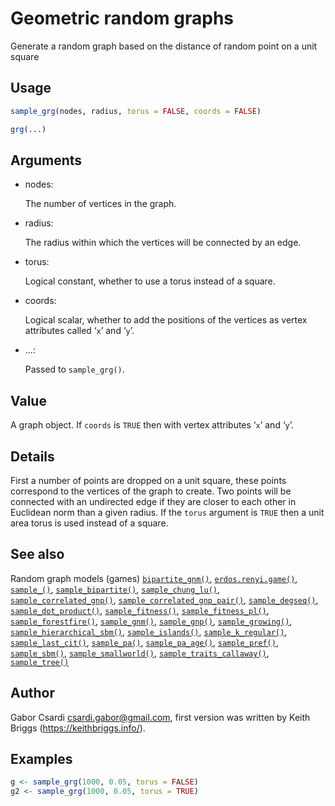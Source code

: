 # Geometric random graphs

Generate a random graph based on the distance of random point on a unit
square

## Usage

``` r
sample_grg(nodes, radius, torus = FALSE, coords = FALSE)

grg(...)
```

## Arguments

- nodes:

  The number of vertices in the graph.

- radius:

  The radius within which the vertices will be connected by an edge.

- torus:

  Logical constant, whether to use a torus instead of a square.

- coords:

  Logical scalar, whether to add the positions of the vertices as vertex
  attributes called ‘`x`’ and ‘`y`’.

- ...:

  Passed to `sample_grg()`.

## Value

A graph object. If `coords` is `TRUE` then with vertex attributes ‘`x`’
and ‘`y`’.

## Details

First a number of points are dropped on a unit square, these points
correspond to the vertices of the graph to create. Two points will be
connected with an undirected edge if they are closer to each other in
Euclidean norm than a given radius. If the `torus` argument is `TRUE`
then a unit area torus is used instead of a square.

## See also

Random graph models (games)
[`bipartite_gnm()`](https://r.igraph.org/reference/sample_bipartite_gnm.md),
[`erdos.renyi.game()`](https://r.igraph.org/reference/erdos.renyi.game.md),
[`sample_()`](https://r.igraph.org/reference/sample_.md),
[`sample_bipartite()`](https://r.igraph.org/reference/sample_bipartite.md),
[`sample_chung_lu()`](https://r.igraph.org/reference/sample_chung_lu.md),
[`sample_correlated_gnp()`](https://r.igraph.org/reference/sample_correlated_gnp.md),
[`sample_correlated_gnp_pair()`](https://r.igraph.org/reference/sample_correlated_gnp_pair.md),
[`sample_degseq()`](https://r.igraph.org/reference/sample_degseq.md),
[`sample_dot_product()`](https://r.igraph.org/reference/sample_dot_product.md),
[`sample_fitness()`](https://r.igraph.org/reference/sample_fitness.md),
[`sample_fitness_pl()`](https://r.igraph.org/reference/sample_fitness_pl.md),
[`sample_forestfire()`](https://r.igraph.org/reference/sample_forestfire.md),
[`sample_gnm()`](https://r.igraph.org/reference/sample_gnm.md),
[`sample_gnp()`](https://r.igraph.org/reference/sample_gnp.md),
[`sample_growing()`](https://r.igraph.org/reference/sample_growing.md),
[`sample_hierarchical_sbm()`](https://r.igraph.org/reference/sample_hierarchical_sbm.md),
[`sample_islands()`](https://r.igraph.org/reference/sample_islands.md),
[`sample_k_regular()`](https://r.igraph.org/reference/sample_k_regular.md),
[`sample_last_cit()`](https://r.igraph.org/reference/sample_last_cit.md),
[`sample_pa()`](https://r.igraph.org/reference/sample_pa.md),
[`sample_pa_age()`](https://r.igraph.org/reference/sample_pa_age.md),
[`sample_pref()`](https://r.igraph.org/reference/sample_pref.md),
[`sample_sbm()`](https://r.igraph.org/reference/sample_sbm.md),
[`sample_smallworld()`](https://r.igraph.org/reference/sample_smallworld.md),
[`sample_traits_callaway()`](https://r.igraph.org/reference/sample_traits_callaway.md),
[`sample_tree()`](https://r.igraph.org/reference/sample_tree.md)

## Author

Gabor Csardi <csardi.gabor@gmail.com>, first version was written by
Keith Briggs (<https://keithbriggs.info/>).

## Examples

``` r
g <- sample_grg(1000, 0.05, torus = FALSE)
g2 <- sample_grg(1000, 0.05, torus = TRUE)
```
